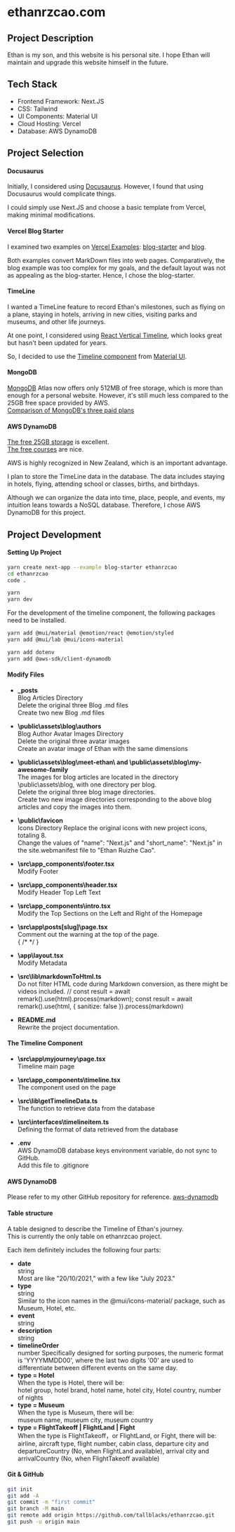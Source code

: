 # ethanrzcao.com

## Project Description
Ethan is my son, and this website is his personal site. I hope Ethan will maintain and upgrade this website himself in the future.

## Tech Stack
- Frontend Framework: Next.JS
- CSS: Tailwind
- UI Components: Material UI
- Cloud Hosting: Vercel
- Database: AWS DynamoDB

## Project Selection

#### Docusaurus
Initially, I considered using [Docusaurus](https://docusaurus.io/). However, I found that using Docusaurus would complicate things.

I could simply use Next.JS and choose a basic template from Vercel, making minimal modifications.

#### Vercel Blog Starter
I examined two examples on [Vercel Examples](https://github.com/vercel/next.js/tree/canary/examples/): [blog-starter](https://github.com/vercel/next.js/tree/canary/examples/blog-starter) and [blog](https://github.com/vercel/next.js/tree/canary/examples/blog).

Both examples convert MarkDown files into web pages. Comparatively, the blog example was too complex for my goals, and the default layout was not as appealing as the blog-starter. Hence, I chose the blog-starter.

#### TimeLine
I wanted a TimeLine feature to record Ethan's milestones, such as flying on a plane, staying in hotels, arriving in new cities, visiting parks and museums, and other life journeys.

At one point, I considered using [React Vertical Timeline](https://stephane-monnot.github.io/react-vertical-timeline/), which looks great but hasn't been updated for years.

So, I decided to use the [Timeline component](https://mui.com/material-ui/react-timeline/) from [Material UI](https://mui.com/material-ui/).

#### MongoDB
[MongoDB](https://www.mongodb.com/) Atlas now offers only 512MB of free storage, which is more than enough for a personal website. However, it's still much less compared to the 25GB free space provided by AWS.  
[Comparison of MongoDB's three paid plans](https://www.mongodb.com/pricing)

#### AWS DynamoDB
[The free 25GB storage](https://aws.amazon.com/free/?all-free-tier.sort-by=item.additionalFields.SortRank&all-free-tier.sort-order=asc&awsf.Free%20Tier%20Types=*all&awsf.Free%20Tier%20Categories=categories%23databases) is excellent.  
[The free courses](https://aws.amazon.com/dynamodb/getting-started/?pg=dynamodbt&sec=hs) are nice.  

AWS is highly recognized in New Zealand, which is an important advantage.

I plan to store the TimeLine data in the database. The data includes staying in hotels, flying, attending school or classes, births, and birthdays.  

Although we can organize the data into time, place, people, and events, my intuition leans towards a NoSQL database.
Therefore, I chose AWS DynamoDB for this project.

## Project Development

#### Setting Up Project
```bash
yarn create next-app --example blog-starter ethanrzcao
cd ethanrzcao
code .

yarn
yarn dev
```

For the development of the timeline component, the following packages need to be installed.
```bash
yarn add @mui/material @emotion/react @emotion/styled
yarn add @mui/lab @mui/icons-material

yarn add dotenv
yarn add @aws-sdk/client-dynamodb
```

#### Modify Files
- **\_posts**  
Blog Articles Directory  
Delete the original three Blog .md files  
Create two new Blog .md files

- **\public\assets\blog\authors**  
Blog Author Avatar Images Directory  
Delete the original three avatar images  
Create an avatar image of Ethan with the same dimensions

- **\public\assets\blog\meet-ethan\ and \public\assets\blog\my-awesome-family**  
The images for blog articles are located in the directory \public\assets\blog, with one directory per blog.  
Delete the original three blog image directories.  
Create two new image directories corresponding to the above blog articles and copy the images into them.

- **\public\favicon**  
Icons Directory 
Replace the original icons with new project icons, totaling 8.  
Change the values of "name": "Next.js" and "short_name": "Next.js" in the site.webmanifest file to "Ethan Ruizhe Cao".

- **\src\app\_components\footer.tsx**  
Modify Footer

- **\src\app\_components\header.tsx**  
Modify Header Top Left Text

- **\src\app\_components\intro.tsx**  
Modify the Top Sections on the Left and Right of the Homepage

- **\src\app\posts\[slug]\page.tsx**  
Comment out the warning at the top of the page.  
{ /* <Alert preview={post.preview} /> */ }

- **\app\layout.tsx**  
Modify Metadata

- **\src\lib\markdownToHtml.ts**  
Do not filter HTML code during Markdown conversion, as there might be videos included.
// const result = await remark().use(html).process(markdown);
const result = await remark().use(html, { sanitize: false }).process(markdown)

- **README.md**  
Rewrite the project documentation.

#### The Timeline Component
- **\src\app\myjourney\page.tsx**  
Timeline main page

- **\src\app\_components\timeline.tsx**  
The <EthanTimeline /> component used on the page

- **\src\lib\getTimelineData.ts**  
The function to retrieve data from the database

- **\src\interfaces\timelineitem.ts**  
Defining the format of data retrieved from the database

- **\.env**  
AWS DynamoDB database keys environment variable, do not sync to GitHub.  
Add this file to .gitignore

#### AWS DynamoDB
Please refer to my other GitHub repository for reference. [aws-dynamodb](https://github.com/tallblacks/aws-dynamodb)

#### Table structure
A table designed to describe the Timeline of Ethan's journey.  
This is currently the only table on ethanrzcao project.

Each item definitely includes the following four parts:  
- **date**  
string  
Most are like "20/10/2021," with a few like "July 2023."
- **type**  
string  
Similar to the icon names in the @mui/icons-material/ package, such as Museum, Hotel, etc.
- **event**  
string  
- **description**  
string  
- **timelineOrder**  
number
Specifically designed for sorting purposes, the numeric format is 'YYYYMMDD00', where the last two digits '00' are used to differentiate between different events on the same day.
- **type = Hotel**  
When the type is Hotel, there will be:  
hotel group, hotel brand, hotel name, hotel city, Hotel country, number of nights
- **type = Museum**  
When the type is Museum, there will be:  
museum name, museum city, museum country
- **type = FlightTakeoff | FlightLand | Fight**  
When the type is FlightTakeoff，or FlightLand, or Fight, there will be:  
airline, aircraft type, flight number, cabin class, departure city and departureCountry (No, when FlightLand available), arrival city and arrivalCountry (No, when FlightTakeoff available)

#### Git & GitHub
```bash
git init
git add -A
git commit -m "first commit"
git branch -M main
git remote add origin https://github.com/tallblacks/ethanrzcao.git
git push -u origin main
```